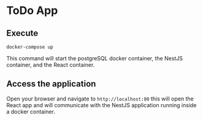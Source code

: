 # ToDo App 

## Execute 

`docker-compose up`

This command will start the postgreSQL docker container, the NestJS container, and the React container. 

## Access the application 

Open your browser and navigate to `http://localhost:80` this will open the React app and will communicate with the NestJS application running inside a docker container.
